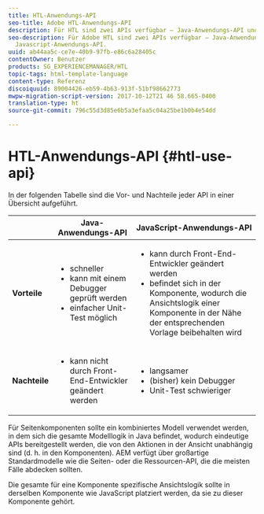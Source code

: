 ```yaml
---
title: HTL-Anwendungs-API
seo-title: Adobe HTL-Anwendungs-API
description: Für HTL sind zwei APIs verfügbar – Java-Anwendungs-API und Javascript-Anwendungs-API.
seo-description: Für Adobe HTL sind zwei APIs verfügbar – Java-Anwendungs-API und
  Javascript-Anwendungs-API.
uuid: ab44aa5c-ce7e-40b9-97fb-e86c6a28405c
contentOwner: Benutzer
products: SG_EXPERIENCEMANAGER/HTL
topic-tags: html-template-language
content-type: Referenz
discoiquuid: 89004426-eb59-4b63-913f-51bf98662773
mwpw-migration-script-version: 2017-10-12T21 46 58.665-0400
translation-type: ht
source-git-commit: 796c55d3d85e6b5a3efaa5c04a25be1b0b4e54dd

---
```



# HTL-Anwendungs-API {#htl-use-api}

In der folgenden Tabelle sind die Vor- und Nachteile jeder API in einer Übersicht aufgeführt.

|  | **Java-Anwendungs-API** | **JavaScript-Anwendungs-API** |
|--- |--- |--- |
| **Vorteile** | <ul><li>schneller</li><li>kann mit einem Debugger geprüft werden</li><li>einfacher Unit-Test möglich</li></ul> | <ul><li>kann durch Front-End-Entwickler geändert werden</li><li>befindet sich in der Komponente, wodurch die Ansichtslogik einer Komponente in der Nähe der entsprechenden Vorlage beibehalten wird</li></ul> |
| **Nachteile** | <ul><li>kann nicht durch Front-End-Entwickler geändert werden</li></ul> | <ul><li>langsamer</li><li>(bisher) kein Debugger</li><li>Unit-Test schwieriger</li></ul> |


Für Seitenkomponenten sollte ein kombiniertes Modell verwendet werden, in dem sich die gesamte Modelllogik in Java befindet, wodurch eindeutige APIs bereitgestellt werden, die von den Aktionen in der Ansicht unabhängig sind (d. h. in den Komponenten). AEM verfügt über großartige Standardmodelle wie die Seiten- oder die Ressourcen-API, die die meisten Fälle abdecken sollten.

Die gesamte für eine Komponente spezifische Ansichtslogik sollte in derselben Komponente wie JavaScript platziert werden, da sie zu dieser Komponente gehört.
